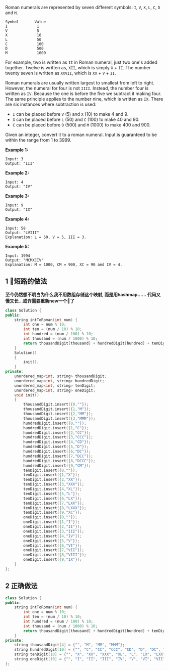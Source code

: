 Roman numerals are represented by seven different symbols: `I`, `V`, `X`, `L`, `C`, `D` and `M`.

```
Symbol       Value
I             1
V             5
X             10
L             50
C             100
D             500
M             1000
```

For example, two is written as `II` in Roman numeral, just two one's added together. Twelve is written as, `XII`, which is simply `X` + `II`. The number twenty seven is written as `XXVII`, which is `XX` + `V` + `II`.

Roman numerals are usually written largest to smallest from left to right. However, the numeral for four is not `IIII`. Instead, the number four is written as `IV`. Because the one is before the five we subtract it making four. The same principle applies to the number nine, which is written as `IX`. There are six instances where subtraction is used:

- `I` can be placed before `V` (5) and `X` (10) to make 4 and 9. 
- `X` can be placed before `L` (50) and `C` (100) to make 40 and 90. 
- `C` can be placed before `D` (500) and `M` (1000) to make 400 and 900.

Given an integer, convert it to a roman numeral. Input is guaranteed to be within the range from 1 to 3999.

**Example 1:**

```
Input: 3
Output: "III"
```

**Example 2:**

```
Input: 4
Output: "IV"
```

**Example 3:**

```
Input: 9
Output: "IX"
```

**Example 4:**

```
Input: 58
Output: "LVIII"
Explanation: L = 50, V = 5, III = 3.
```

**Example 5:**

```
Input: 1994
Output: "MCMXCIV"
Explanation: M = 1000, CM = 900, XC = 90 and IV = 4.
```

## 1 🧠短路的做法

**至今仍然想不明白为什么我不用数组存储这个映射, 而是用hashmap...... 代码又慢又长...或许需要重新new一个🧠了**

```c++
class Solution {
public:
    string intToRoman(int num) {
        int one = num % 10;
        int ten = (num / 10) % 10;
        int hundred = (num / 100) % 10;
        int thousand = (num / 1000) % 10;
        return thousandDigit[thousand] + hundredDigit[hundred] + tenDigit[ten] + oneDigit[one];
    }
    Solution()
    {
        init();
    }
private:
    unordered_map<int, string> thousandDigit;
    unordered_map<int, string> hundredDigit;
    unordered_map<int, string> tenDigit;
    unordered_map<int, string> oneDigit;
    void init()
    {
        thousandDigit.insert({0,""});
        thousandDigit.insert({1,"M"});
        thousandDigit.insert({2,"MM"});
        thousandDigit.insert({3,"MMM"});
        hundredDigit.insert({0,""});
        hundredDigit.insert({1,"C"});
        hundredDigit.insert({2,"CC"});
        hundredDigit.insert({3,"CCC"});
        hundredDigit.insert({4,"CD"});
        hundredDigit.insert({5,"D"});
        hundredDigit.insert({6,"DC"});
        hundredDigit.insert({7,"DCC"});
        hundredDigit.insert({8,"DCCC"});
        hundredDigit.insert({9,"CM"});
        tenDigit.insert({0,""});
        tenDigit.insert({1,"X"});
        tenDigit.insert({2,"XX"});
        tenDigit.insert({3,"XXX"});
        tenDigit.insert({4,"XL"});
        tenDigit.insert({5,"L"});
        tenDigit.insert({6,"LX"});
        tenDigit.insert({7,"LXX"});
        tenDigit.insert({8,"LXXX"});
        tenDigit.insert({9,"XC"});
        oneDigit.insert({0,""});
        oneDigit.insert({1,"I"});
        oneDigit.insert({2,"II"});
        oneDigit.insert({3,"III"});
        oneDigit.insert({4,"IV"});
        oneDigit.insert({5,"V"});
        oneDigit.insert({6,"VI"});
        oneDigit.insert({7,"VII"});
        oneDigit.insert({8,"VIII"});
        oneDigit.insert({9,"IX"});
    }
};
```

## 2 正确做法

```c++
class Solution {
public:
    string intToRoman(int num) {
        int one = num % 10;
        int ten = (num / 10) % 10;
        int hundred = (num / 100) % 10;
        int thousand = (num / 1000) % 10;
        return thousandDigit[thousand] + hundredDigit[hundred] + tenDigit[ten] + oneDigit[one];
    }
private:
    string thousandDigit[4] = {"", "M", "MM", "MMM"};
    string hundredDigit[10] = {"", "C", "CC", "CCC", "CD", "D", "DC", "DCC", "DCCC", "CM"};
    string tenDigit[10] = {"", "X", "XX", "XXX", "XL", "L", "LX", "LXX", "LXXX", "XC"};
    string oneDigit[10] = {"", "I", "II", "III", "IV", "V", "VI", "VII", "VIII", "IX"};
};
```


